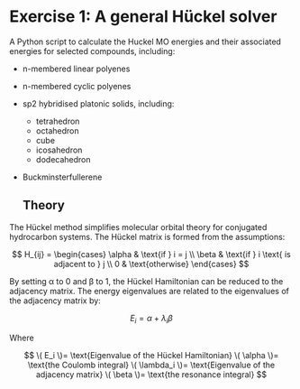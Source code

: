# Exercise 1: A general Hückel solver
A Python script to calculate the Huckel MO energies and their associated energies for selected compounds, including:
- n-membered linear polyenes
- n-membered cyclic polyenes
- sp2 hybridised platonic solids, including:
  - tetrahedron
  - octahedron
  - cube
  - icosahedron
  - dodecahedron
- Buckminsterfullerene

  ## Theory
The Hückel method simplifies molecular orbital theory for conjugated hydrocarbon systems.
The Hückel matrix is formed from the assumptions:

$$
H_{ij} = \begin{cases}
    \alpha & \text{if } i = j \\
    \beta & \text{if } i \text{ is adjacent to } j \\
    0 & \text{otherwise}
\end{cases}
$$

By setting α to 0 and β to 1, the Hückel Hamiltonian can be reduced to the adjacency matrix. The energy eigenvalues are related to the eigenvalues of the adjacency matrix by: 

$$
E_i = \alpha + \lambda_i \beta
$$

Where

$$
\( E_i \)= \text{Eigenvalue of the Hückel Hamiltonian}
\( \alpha \)= \text{the Coulomb integral}
\( \lambda_i \)= \text{Eigenvalue of the adjacency matrix}
\( \beta \)= \text{the resonance integral}
$$

